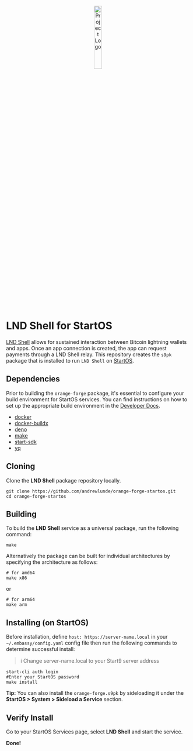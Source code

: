 <p align="center">
  <img src="terminal-orange.png" alt="Project Logo" width="21%">
</p>

# LND Shell for StartOS

[LND Shell](https://nwc.dev/) allows for sustained interaction between Bitcoin lightning wallets and apps. Once an app connection is created, the app can request payments through a LND Shell relay. This repository creates the `s9pk` package that is installed to run `LND Shell` on [StartOS](https://github.com/Start9Labs/start-os/).

## Dependencies

Prior to building the `orange-forge` package, it's essential to configure your build environment for StartOS services. You can find instructions on how to set up the appropriate build environment in the [Developer Docs](https://docs.start9.com/latest/developer-docs/packaging).

- [docker](https://docs.docker.com/get-docker)
- [docker-buildx](https://docs.docker.com/buildx/working-with-buildx/)
- [deno](https://deno.land/)
- [make](https://www.gnu.org/software/make/)
- [start-sdk](https://github.com/Start9Labs/start-os/tree/sdk/core)
- [yq](https://mikefarah.gitbook.io/yq)

## Cloning

Clone the **LND Shell** package repository locally.

```
git clone https://github.com/andrewlunde/orange-forge-startos.git
cd orange-forge-startos
```

## Building

To build the **LND Shell** service as a universal package, run the following command:

```
make
```

Alternatively the package can be built for individual architectures by specifying the architecture as follows:

```
# for amd64
make x86
```
or
```
# for arm64
make arm
```

## Installing (on StartOS)

Before installation, define `host: https://server-name.local` in your `~/.embassy/config.yaml` config file then run the following commands to determine successful install:

> :information_source: Change server-name.local to your Start9 server address

```
start-cli auth login
#Enter your StartOS password
make install
```

**Tip:** You can also install the `orange-forge.s9pk` by sideloading it under the **StartOS > System > Sideload a Service** section.

## Verify Install

Go to your StartOS Services page, select **LND Shell** and start the service.

**Done!**